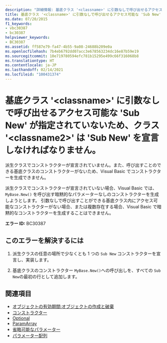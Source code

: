```yaml
---
description: "詳細情報: 基底クラス '<classname>' に引数なしで呼び出せるアクセス可能な 'Sub New' が指定されていないため、クラス '<classname2>' は 'Sub New' を宣言しなければなりません"
title: 基底クラス '<classname>' に引数なしで呼び出せるアクセス可能な 'Sub New' が指定されていないため、クラス '<classname2>' は 'Sub New' を宣言しなければなりません。
ms.date: 07/20/2015
f1_keywords:
- vbc30387
- bc30387
helpviewer_keywords:
- BC30387
ms.assetid: ff587e79-fa47-4b55-9a08-24688b209e0a
ms.openlocfilehash: 7b4eb6792dd07acc3e678563234dc16e87b59e19
ms.sourcegitcommit: 10e719780594efc781b15295e499c66f316068b8
ms.translationtype: HT
ms.contentlocale: ja-JP
ms.lasthandoff: 02/14/2021
ms.locfileid: "100431374"
---
```

# <a name="class-classname-must-declare-a-sub-new-because-its-base-class-classname2-does-not-have-an-accessible-sub-new-that-can-be-called-with-no-arguments"></a>基底クラス '\<classname>' に引数なしで呼び出せるアクセス可能な 'Sub New' が指定されていないため、クラス '\<classname2>' は 'Sub New' を宣言しなければなりません。

派生クラスでコンストラクターが宣言されていません。また、呼び出すことのできる基底クラスのコンストラクターがないため、Visual Basic でコンストラクターを生成できません。  
  
 派生クラスでコンストラクターが宣言されていない場合、Visual Basic では、`MyBase.New()` を呼び出す暗黙的なパラメーターなしのコンストラクターを生成しようとします。 引数なしで呼び出すことができる基底クラス内にアクセス可能なコンストラクターがない場合、または複数存在する場合、Visual Basic で暗黙的なコンストラクターを生成することはできません。  
  
 **エラー ID:** BC30387  
  
## <a name="to-correct-this-error"></a>このエラーを解決するには  
  
1. 派生クラスの任意の場所で少なくとも 1 つの `Sub New` コンストラクターを宣言し、実装します。  
  
2. 基底クラスのコンストラクター `MyBase.New()`への呼び出しを、すべての `Sub New`の最初の行として追加します。  
  
## <a name="see-also"></a>関連項目

- [オブジェクトの有効期間:オブジェクトの作成と破棄](../programming-guide/language-features/objects-and-classes/object-lifetime-how-objects-are-created-and-destroyed.md)
- [コンストラクター](../programming-guide/concepts/object-oriented-programming.md#constructors)
- [Optional](../language-reference/modifiers/optional.md)
- [ParamArray](../language-reference/modifiers/paramarray.md)
- [省略可能なパラメーター](../programming-guide/language-features/procedures/optional-parameters.md)
- [パラメーター配列](../programming-guide/language-features/procedures/parameter-arrays.md)
